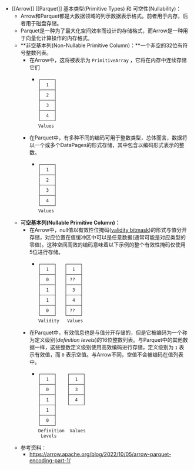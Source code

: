 - [[Arrow]] [[Parquet]] 基本类型(Primitive Types) 和 可空性(Nullability)：
	- Arrow和Parquet都是大数据领域的列示数据表示格式。前者用于内存，后者用于磁盘存储。
	- Parquet是一种为了最大化空间效率而设计的存储格式，而Arrow是一种用于向量化计算操作的内存格式。
	- **非空基本列(Non-Nullable Primitive Column)：**一个非空的32位有符号整数列表。
		- 在Arrow中，这将被表示为 `PrimitiveArray` ，它将在内存中连续存储它们
			- ```
			  ┌─────┐
			  │  1  │
			  ├─────┤
			  │  2  │
			  ├─────┤
			  │  3  │
			  ├─────┤
			  │  4  │
			  └─────┘
			  Values
			  ```
		- 在Parquet中，有多种不同的编码可用于整数类型，总体而言，数据将以一个或多个DataPages的形式存储，其中包含以编码形式表示的整数。
			- ```
			  ┌─────┐
			  │  1  │
			  ├─────┤
			  |  2  │
			  ├─────┤
			  │  3  │
			  ├─────┤
			  │  4  │
			  └─────┘
			  Values
			  ```
	- **可空基本列(Nullable Primitive Column)：**
		- 在Arrow中，null值以有效性位掩码([validity bitmask](https://arrow.apache.org/docs/format/Columnar.html#validity-bitmaps))的形式与值分开存储，对应位置在值缓冲区中可以是任意数据(通常可能是对应类型的零值)。这种空间高效的编码意味着以下示例的整个有效性掩码仅使用5位进行存储。
			- ```
			  ┌─────┐   ┌─────┐
			  │  1  │   │  1  │
			  ├─────┤   ├─────┤
			  │  0  │   │ ??  │
			  ├─────┤   ├─────┤
			  │  1  │   │  3  │
			  ├─────┤   ├─────┤
			  │  1  │   │  4  │
			  ├─────┤   ├─────┤
			  │  0  │   │ ??  │
			  └─────┘   └─────┘
			  Validity   Values
			  ```
		- 在Parquet中，有效信息也是与值分开存储的，但是它被编码为一个称为定义级别(*definition levels*)的16位整数列表。与Parquet中的其他数据一样，这些整数定义级别使用高效编码进行存储，定义级别为 `1` 表示有效值，而 `0` 表示空值。与Arrow不同，空值不会被编码在值列表中。
			- ```
			  ┌─────┐    ┌─────┐
			  │  1  │    │  1  │
			  ├─────┤    ├─────┤
			  │  0  │    │  3  │
			  ├─────┤    ├─────┤
			  │  1  │    │  4  │
			  ├─────┤    └─────┘
			  │  1  │
			  ├─────┤
			  │  0  │
			  └─────┘
			  Definition  Values
			   Levels
			  ```
	- 参考资料：
		- https://arrow.apache.org/blog/2022/10/05/arrow-parquet-encoding-part-1/